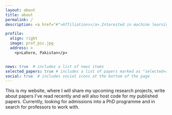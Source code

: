 ```yaml
---
layout: about
title: about
permalink: /
description: <a href="#">Affiliations</a>.Interested in machine learning research. Currently working on reducing generalization errors, bias and transfer learning.

profile:
  align: right
  image: prof_pic.jpg
  address: >
    <p>Lahore, Pakistan</p>


news: true  # includes a list of news items
selected_papers: true # includes a list of papers marked as "selected={true}"
social: true  # includes social icons at the bottom of the page
---
```


This is my website, where I will share my upcoming research projects, write about papers I've read recently and will also host code for my published papers.
Currently, looking for admissions into a PhD programme and in search for professors to work with.
